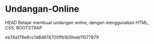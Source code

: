 # Undangan-Online

HEAD
Belajar membuat undangan online, dengan menggunakan HTML, CSS, BOOTSTRAP

ee74a179e6cc1d8d974700ffb1b5feeb11077879
